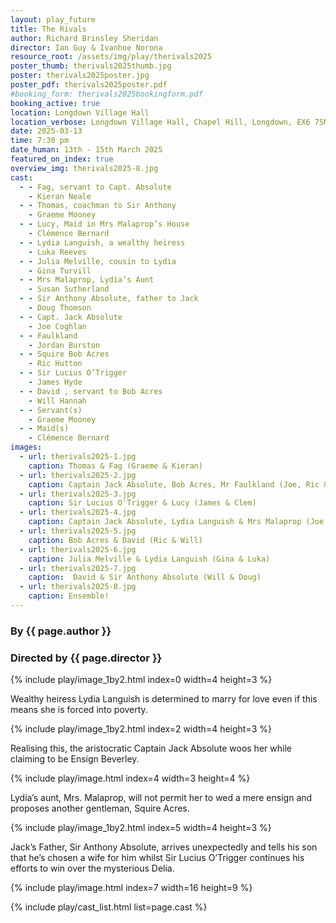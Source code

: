 ```yaml
---
layout: play_future
title: The Rivals
author: Richard Brinsley Sheridan
director: Ian Guy & Ivanhoe Norona
resource_root: /assets/img/play/therivals2025
poster_thumb: therivals2025thumb.jpg
poster: therivals2025poster.jpg
poster_pdf: therivals2025poster.pdf
#booking_form: therivals2025bookingform.pdf
booking_active: true
location: Longdown Village Hall
location_verbose: Longdown Village Hall, Chapel Hill, Longdown, EX6 7SN
date: 2025-03-13
time: 7:30 pm
date_human: 13th - 15th March 2025
featured_on_index: true
overview_img: therivals2025-8.jpg
cast:
  - - Fag, servant to Capt. Absolute
    - Kieran Neale
  - - Thomas, coachman to Sir Anthony
    - Graeme Mooney
  - - Lucy, Maid in Mrs Malaprop’s House
    - Clémence Bernard
  - - Lydia Languish, a wealthy heiress
    - Luka Reeves
  - - Julia Melville, cousin to Lydia
    - Gina Turvill
  - - Mrs Malaprop, Lydia’s Aunt
    - Susan Sutherland
  - - Sir Anthony Absolute, father to Jack
    - Doug Thomson
  - - Capt. Jack Absolute
    - Joe Coghlan
  - - Faulkland
    - Jordan Burston
  - - Squire Bob Acres
    - Ric Hutton
  - - Sir Lucius O’Trigger
    - James Hyde
  - - David , servant to Bob Acres
    - Will Hannah
  - - Servant(s)
    - Graeme Mooney
  - - Maid(s)
    - Clémence Bernard
images:
  - url: therivals2025-1.jpg
    caption: Thomas & Fag (Graeme & Kieran)
  - url: therivals2025-2.jpg
    caption: Captain Jack Absolute, Bob Acres, Mr Faulkland (Joe, Ric & Jordan)
  - url: therivals2025-3.jpg
    caption: Sir Lucius O'Trigger & Lucy (James & Clem)
  - url: therivals2025-4.jpg
    caption: Captain Jack Absolute, Lydia Languish & Mrs Malaprop (Joe, Luka & Susan)
  - url: therivals2025-5.jpg
    caption: Bob Acres & David (Ric & Will)
  - url: therivals2025-6.jpg
    caption: Julia Melville & Lydia Languish (Gina & Luka)
  - url: therivals2025-7.jpg
    caption:  David & Sir Anthony Absolute (Will & Doug)
  - url: therivals2025-8.jpg
    caption: Ensemble!
---
```


### By {{ page.author }}
### Directed by {{ page.director }}

{% include play/image_1by2.html index=0 width=4 height=3 %}

Wealthy heiress Lydia Languish is determined to marry for love even if this
means she is forced into poverty.

{% include play/image_1by2.html index=2 width=4 height=3 %}

Realising this, the aristocratic Captain Jack Absolute woos her while claiming
to be Ensign Beverley.

{% include play/image.html index=4 width=3 height=4 %}

Lydia’s aunt, Mrs. Malaprop, will not permit her to wed a mere ensign and
proposes another gentleman, Squire Acres.

{% include play/image_1by2.html index=5 width=4 height=3 %}

Jack’s Father, Sir Anthony Absolute, arrives unexpectedly and tells his son that
he’s chosen a wife for him whilst Sir Lucius O’Trigger continues his efforts to
win over the mysterious Delia.

{% include play/image.html index=7 width=16 height=9 %}

{% include play/cast_list.html list=page.cast %}
